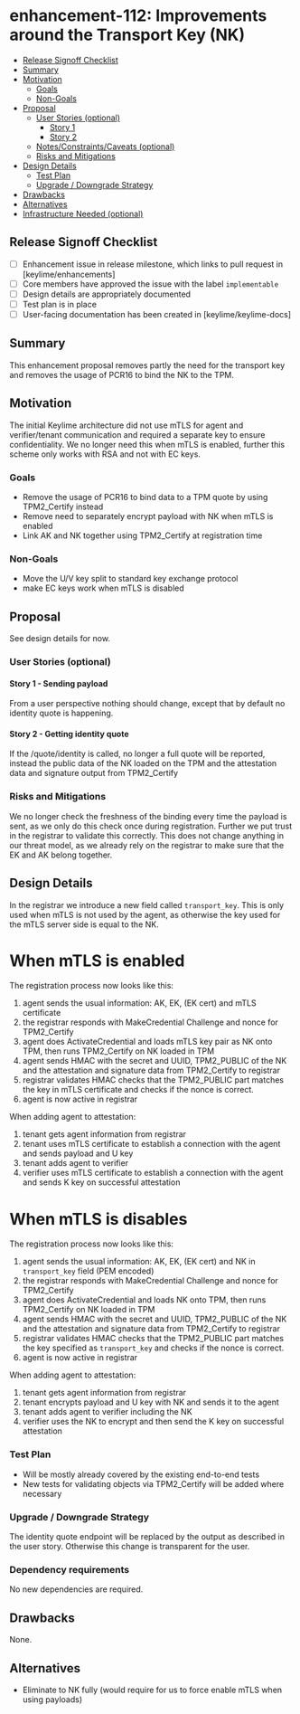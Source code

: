 <!--
**Note:** When your enhancement is complete, all of these comment blocks should be removed.

To get started with this template:

- [ ] **Create an issue in keylime/enhancements**
  When filing an enhancement tracking issue, please ensure to complete all
  fields in that template.  One of the fields asks for a link to the enhancement.  You
  can leave that blank until this enhancement is made a pull request, and then
  go back to the enhancement and add the link.
- [ ] **Make a copy of this template.**
 name it `NNNN-short-descriptive-title`, where `NNNN` is the issue number (with no
  leading-zero padding) assigned to your enhancement above.
- [ ] **Fill out this file as best you can.**
  At minimum, you should fill in the "Summary", and "Motivation" sections.
  These should be easy if you've preflighted the idea of the enhancement with the
  appropriate SIG(s).
- [ ] **Merge early and iterate.**
  Avoid getting hung up on specific details and instead aim to get the goals of
  the enhancement clarified and merged quickly.  The best way to do this is to just
  start with the high-level sections and fill out details incrementally in
  subsequent PRs.
-->
# enhancement-112: Improvements around the Transport Key (NK)

<!--
This is the title of your enhancement.  Keep it short, simple, and descriptive.  A good
title can help communicate what the enhancement is and should be considered as part of
any review.
-->

<!--
A table of contents is helpful for quickly jumping to sections of a enhancement and for
highlighting any additional information provided beyond the standard enhancement
template.
-->

<!-- toc -->
- [Release Signoff Checklist](#release-signoff-checklist)
- [Summary](#summary)
- [Motivation](#motivation)
  - [Goals](#goals)
  - [Non-Goals](#non-goals)
- [Proposal](#proposal)
  - [User Stories (optional)](#user-stories-optional)
    - [Story 1](#story-1)
    - [Story 2](#story-2)
  - [Notes/Constraints/Caveats (optional)](#notesconstraintscaveats-optional)
  - [Risks and Mitigations](#risks-and-mitigations)
- [Design Details](#design-details)
  - [Test Plan](#test-plan)
  - [Upgrade / Downgrade Strategy](#upgrade--downgrade-strategy)
- [Drawbacks](#drawbacks)
- [Alternatives](#alternatives)
- [Infrastructure Needed (optional)](#infrastructure-needed-optional)
<!-- /toc -->

## Release Signoff Checklist

<!--
**ACTION REQUIRED:** In order to merge code into a release, there must be an
issue in [keylime/enhancements] referencing this enhancement and targeting a release**.

For enhancements that make changes to code or processes/procedures in core
Keylime i.e., [keylime/keylime], we require the following Release
Signoff checklist to be completed.

Check these off as they are completed for the Release Team to track. These
checklist items _must_ be updated for the enhancement to be released.
-->

- [ ] Enhancement issue in release milestone, which links to pull request in [keylime/enhancements]
- [ ] Core members have approved the issue with the label `implementable`
- [ ] Design details are appropriately documented
- [ ] Test plan is in place
- [ ] User-facing documentation has been created in [keylime/keylime-docs]

<!--
**Note:** This checklist is iterative and should be reviewed and updated every time this enhancement is being considered for a milestone.
-->

## Summary

This enhancement proposal removes partly the need for the transport key and removes the usage of PCR16 to bind the NK to the TPM. 

## Motivation

The initial Keylime architecture did not use mTLS for agent and verifier/tenant communication and required a separate key to ensure confidentiality. 
We no longer need this when mTLS is enabled, further this scheme only works with RSA and not with EC keys.


### Goals

- Remove the usage of PCR16 to bind data to a TPM quote by using TPM2_Certify instead
- Remove need to separately encrypt payload with NK when mTLS is enabled
- Link AK and NK together using TPM2_Certify at registration time

### Non-Goals

- Move the U/V key split to standard key exchange protocol
- make EC keys work when mTLS is disabled

## Proposal

See design details for now.

### User Stories (optional)

#### Story 1 - Sending payload

From a user perspective nothing should change, except that by default no identity quote is happening.

#### Story 2 - Getting identity quote

If the /quote/identity is called, no longer a full quote will be reported, instead the public data of the NK loaded on the TPM and the attestation data and signature output from TPM2_Certify

### Risks and Mitigations

We no longer check the freshness of the binding every time the payload is sent, as we only do this check once during registration.
Further we put trust in the registrar to validate this correctly. This does not change anything in our threat model, as we already rely on the registrar to make sure that the EK and AK belong together. 

## Design Details

In the registrar we introduce a new field called `transport_key`. This is only used when mTLS is not used by the agent, as otherwise the key used for the mTLS server side is equal to the NK.

# When mTLS is enabled
The registration process now looks like this:

1. agent sends the usual information: AK, EK, (EK cert) and mTLS certificate
2. the registrar responds with MakeCredential Challenge and nonce for TPM2_Certify
3. agent does ActivateCredential and loads mTLS key pair as NK onto TPM, then runs TPM2_Certify on NK loaded in TPM
4. agent sends HMAC with the secret and UUID, TPM2_PUBLIC of the NK and the attestation and signature data from TPM2_Certify to registrar
5. registrar validates HMAC checks that the TPM2_PUBLIC part matches the key in mTLS certificate and checks if the nonce is correct.
6. agent is now active in registrar

When adding agent to attestation:

1. tenant gets agent information from registrar
2. tenant uses mTLS certificate to establish a connection with the agent and sends payload and U key
3. tenant adds agent to verifier
4. verifier uses mTLS certificate to establish a connection with the agent and sends K key on successful attestation


# When mTLS is disables
The registration process now looks like this:

1. agent sends the usual information: AK, EK, (EK cert) and NK in `transport_key` field (PEM encoded)
2. the registrar responds with MakeCredential Challenge and nonce for TPM2_Certify
3. agent does ActivateCredential and loads NK onto TPM, then runs TPM2_Certify on NK loaded in TPM
4. agent sends HMAC with the secret and UUID, TPM2_PUBLIC of the NK and the attestation and signature data from TPM2_Certify to registrar
5. registrar validates HMAC checks that the TPM2_PUBLIC part matches the key specified as `transport_key` and checks if the nonce is correct.
6. agent is now active in registrar

When adding agent to attestation:

1. tenant gets agent information from registrar
2. tenant encrypts payload and U key with NK and sends it to the agent
3. tenant adds agent to verifier including the NK
4. verifier uses the NK to encrypt and then send the K key on successful attestation

### Test Plan

- Will be mostly already covered by the existing end-to-end tests
- New tests for validating objects via TPM2_Certify will be added where necessary

### Upgrade / Downgrade Strategy

The identity quote endpoint will be replaced by the output as described in the user story. Otherwise this change is transparent for the user. 

### Dependency requirements

No new dependencies are required.

## Drawbacks

None.

## Alternatives

- Eliminate to NK fully (would require for us to force enable mTLS when using payloads)

